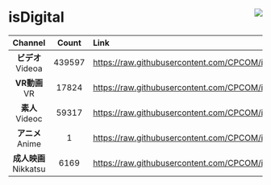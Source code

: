 # isDigital <img align="right" src="https://img.shields.io/github/last-commit/CPCOM/isDigital"/>  
  
| Channel | Count | Link |  
| :-----: | :---: | :--- |  
|**ビデオ**<br />Videoa | 439597 | https://raw.githubusercontent.com/CPCOM/isDigital/main/Videoa.txt |  
|**VR動画**<br />VR | 17824 | https://raw.githubusercontent.com/CPCOM/isDigital/main/VR.txt |  
|**素人**<br />Videoc | 59317 | https://raw.githubusercontent.com/CPCOM/isDigital/main/Videoc.txt |  
|**アニメ**<br />Anime | 1 | https://raw.githubusercontent.com/CPCOM/isDigital/main/Anime.txt |  
|**成人映画**<br />Nikkatsu | 6169 | https://raw.githubusercontent.com/CPCOM/isDigital/main/Nikkatsu.txt |  